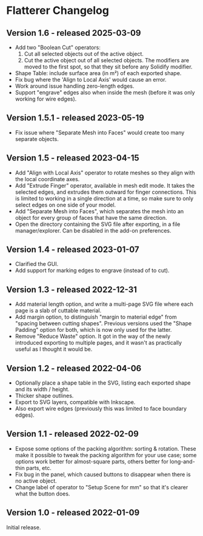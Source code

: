 # Flatterer Changelog

## Version 1.6 - released 2025-03-09

- Add two "Boolean Cut" operators:
    1. Cut all selected objects out of the active object.
    2. Cut the active object out of all selected objects.
  The modifiers are moved to the first spot, so that they sit before any Solidify modifier.
- Shape Table: include surface area (in m²) of each exported shape.
- Fix bug where the 'Align to Local Axis' would cause an error.
- Work around issue handling zero-length edges.
- Support "engrave" edges also when inside the mesh (before it was only working for wire edges).

## Version 1.5.1 - released 2023-05-19

- Fix issue where "Separate Mesh into Faces" would create too many separate objects.

## Version 1.5 - released 2023-04-15

- Add "Align with Local Axis" operator to rotate meshes so they align with the local coordinate axes.
- Add "Extrude Finger" operator, available in mesh edit mode. It takes the selected edges, and extrudes them outward for finger connections. This is limited to working in a single direction at a time, so make sure to only select edges on one side of your model.
- Add "Separate Mesh into Faces", which separates the mesh into an object for every group of faces that have the same direction.
- Open the directory containing the SVG file after exporting, in a file manager/explorer. Can be disabled in the add-on preferences.

## Version 1.4 - released 2023-01-07

- Clarified the GUI.
- Add support for marking edges to engrave (instead of to cut).

## Version 1.3 - released 2022-12-31

- Add material length option, and write a multi-page SVG file where each page is a slab of cuttable material.
- Add margin option, to distinguish "margin to material edge" from "spacing between cutting shapes". Previous versions used the "Shape Padding" option for both, which is now only used for the latter.
- Remove "Reduce Waste" option. It got in the way of the newly introduced exporting to multiple pages, and it wasn't as practically useful as I thought it would be.

## Version 1.2 - released 2022-04-06

- Optionally place a shape table in the SVG, listing each exported shape and its width / height.
- Thicker shape outlines.
- Export to SVG layers, compatible with Inkscape.
- Also export wire edges (previously this was limited to face boundary edges).

## Version 1.1 - released 2022-02-09

- Expose some options of the packing algorithm: sorting & rotation. These make it possible to tweak the packing algorithm for your use case; some options work better for almost-square parts, others better for long-and-thin parts, etc.
- Fix bug in the panel, which caused buttons to disappear when there is no active object.
- Change label of operator to "Setup Scene for mm" so that it's clearer what the button does.

## Version 1.0 - released 2022-01-09

Initial release.

